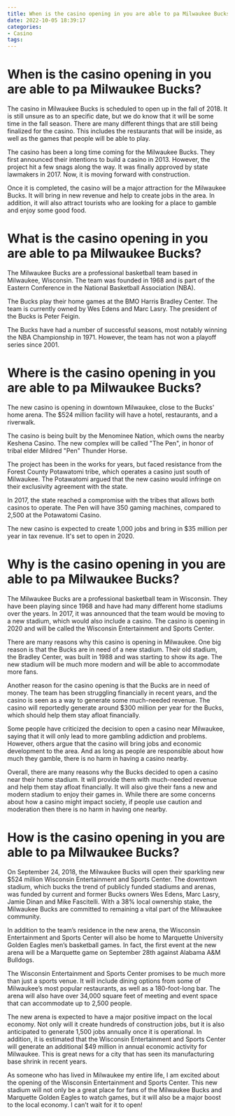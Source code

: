 ```yaml
---
title: When is the casino opening in you are able to pa Milwaukee Bucks
date: 2022-10-05 18:39:17
categories:
- Casino
tags:
---
```



# When is the casino opening in you are able to pa Milwaukee Bucks?

The casino in Milwaukee Bucks is scheduled to open up in the fall of 2018. It is still unsure as to an specific date, but we do know that it will be some time in the fall season. There are many different things that are still being finalized for the casino. This includes the restaurants that will be inside, as well as the games that people will be able to play.

The casino has been a long time coming for the Milwaukee Bucks. They first announced their intentions to build a casino in 2013. However, the project hit a few snags along the way. It was finally approved by state lawmakers in 2017. Now, it is moving forward with construction.

Once it is completed, the casino will be a major attraction for the Milwaukee Bucks. It will bring in new revenue and help to create jobs in the area. In addition, it will also attract tourists who are looking for a place to gamble and enjoy some good food.

# What is the casino opening in you are able to pa Milwaukee Bucks?

The Milwaukee Bucks are a professional basketball team based in Milwaukee, Wisconsin. The team was founded in 1968 and is part of the Eastern Conference in the National Basketball Association (NBA).

The Bucks play their home games at the BMO Harris Bradley Center. The team is currently owned by Wes Edens and Marc Lasry. The president of the Bucks is Peter Feigin.

The Bucks have had a number of successful seasons, most notably winning the NBA Championship in 1971. However, the team has not won a playoff series since 2001.

# Where is the casino opening in you are able to pa Milwaukee Bucks?

The new casino is opening in downtown Milwaukee, close to the Bucks' home arena. The $524 million facility will have a hotel, restaurants, and a riverwalk.

The casino is being built by the Menominee Nation, which owns the nearby Keshena Casino. The new complex will be called "The Pen", in honor of tribal elder Mildred "Pen" Thunder Horse.

The project has been in the works for years, but faced resistance from the Forest County Potawatomi tribe, which operates a casino just south of Milwaukee. The Potawatomi argued that the new casino would infringe on their exclusivity agreement with the state.

In 2017, the state reached a compromise with the tribes that allows both casinos to operate. The Pen will have 350 gaming machines, compared to 2,500 at the Potawatomi Casino.

The new casino is expected to create 1,000 jobs and bring in $35 million per year in tax revenue. It's set to open in 2020.

# Why is the casino opening in you are able to pa Milwaukee Bucks?

The Milwaukee Bucks are a professional basketball team in Wisconsin. They have been playing since 1968 and have had many different home stadiums over the years. In 2017, it was announced that the team would be moving to a new stadium, which would also include a casino. The casino is opening in 2020 and will be called the Wisconsin Entertainment and Sports Center.

There are many reasons why this casino is opening in Milwaukee. One big reason is that the Bucks are in need of a new stadium. Their old stadium, the Bradley Center, was built in 1988 and was starting to show its age. The new stadium will be much more modern and will be able to accommodate more fans.

Another reason for the casino opening is that the Bucks are in need of money. The team has been struggling financially in recent years, and the casino is seen as a way to generate some much-needed revenue. The casino will reportedly generate around $300 million per year for the Bucks, which should help them stay afloat financially.

Some people have criticized the decision to open a casino near Milwaukee, saying that it will only lead to more gambling addiction and problems. However, others argue that the casino will bring jobs and economic development to the area. And as long as people are responsible about how much they gamble, there is no harm in having a casino nearby.

Overall, there are many reasons why the Bucks decided to open a casino near their home stadium. It will provide them with much-needed revenue and help them stay afloat financially. It will also give their fans a new and modern stadium to enjoy their games in. While there are some concerns about how a casino might impact society, if people use caution and moderation then there is no harm in having one nearby.

# How is the casino opening in you are able to pa Milwaukee Bucks?

On September 24, 2018, the Milwaukee Bucks will open their sparkling new $524 million Wisconsin Entertainment and Sports Center. The downtown stadium, which bucks the trend of publicly funded stadiums and arenas, was funded by current and former Bucks owners Wes Edens, Marc Lasry, Jamie Dinan and Mike Fascitelli. With a 38% local ownership stake, the Milwaukee Bucks are committed to remaining a vital part of the Milwaukee community.

In addition to the team’s residence in the new arena, the Wisconsin Entertainment and Sports Center will also be home to Marquette University Golden Eagles men’s basketball games. In fact, the first event at the new arena will be a Marquette game on September 28th against Alabama A&M Bulldogs.

The Wisconsin Entertainment and Sports Center promises to be much more than just a sports venue. It will include dining options from some of Milwaukee’s most popular restaurants, as well as a 180-foot-long bar. The arena will also have over 34,000 square feet of meeting and event space that can accommodate up to 2,500 people.

The new arena is expected to have a major positive impact on the local economy. Not only will it create hundreds of construction jobs, but it is also anticipated to generate 1,500 jobs annually once it is operational. In addition, it is estimated that the Wisconsin Entertainment and Sports Center will generate an additional $49 million in annual economic activity for Milwaukee. This is great news for a city that has seen its manufacturing base shrink in recent years.

As someone who has lived in Milwaukee my entire life, I am excited about the opening of the Wisconsin Entertainment and Sports Center. This new stadium will not only be a great place for fans of the Milwaukee Bucks and Marquette Golden Eagles to watch games, but it will also be a major boost to the local economy. I can’t wait for it to open!